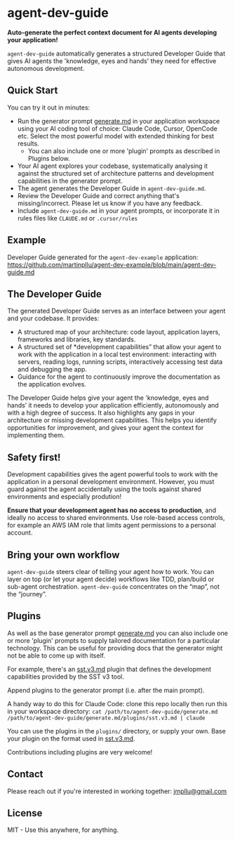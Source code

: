# agent-dev-guide

**Auto-generate the perfect context document for AI agents developing your application!**

`agent-dev-guide` automatically generates a structured Developer Guide that gives AI agents the 'knowledge, eyes and hands' they need for effective autonomous development.

## Quick Start

You can try it out in minutes:

- Run the generator prompt [generate.md](generate.md) in your application workspace using your AI coding tool of choice: Claude Code, Cursor, OpenCode etc. Select the most powerful model with extended thinking for best results.
  - You can also include one or more 'plugin' prompts as described in Plugins below.
- Your AI agent explores your codebase, systematically analysing it against the structured set of architecture patterns and development capabilities in the generator prompt.
- The agent generates the Developer Guide in `agent-dev-guide.md`. 
- Review the Developer Guide and correct anything that's missing/incorrect. Please let us know if you have any feedback.
- Include `agent-dev-guide.md` in your agent prompts, or incorporate it in rules files like `CLAUDE.md` or `.cursor/rules`

## Example

Developer Guide generated for the `agent-dev-example` application: https://github.com/martinpllu/agent-dev-example/blob/main/agent-dev-guide.md

## The Developer Guide

The generated Developer Guide serves as an interface between your agent and your codebase. It provides:

- A structured map of your architecture: code layout, application layers, frameworks and libraries, key standards. 
- A structured set of *development capabilities” that allow your agent to work with the application in a local test environment: interacting with servers, reading logs, running scripts, interactively accessing test data and debugging the app. 
- Guidance for the agent to continuously improve the documentation as the application evolves. 

The Developer Guide helps give your agent the 'knowledge, eyes and hands’ it needs to develop your application efficiently, autonomously and with a high degree of success. It also highlights any gaps in your architecture or missing development capabilities. This helps you identify opportunities for improvement, and gives your agent the context for implementing them. 

## Safety first!

Development capabilities gives the agent powerful tools to work with the application in a personal development environment. However, you must guard against the agent accidentally using the tools against shared environments and especially prodution!

**Ensure that your development agent has no access to production**, and ideally no access to shared environments. Use role-based access controls, for example an AWS IAM role that limits agent permissions to a personal account.

## Bring your own workflow

`agent-dev-guide` steers clear of telling your agent how to work. You can layer on top (or let your agent decide) workflows like TDD, plan/build or sub-agent orchestration. `agent-dev-guide` concentrates on the “map”, not the “journey”. 

## Plugins

As well as the base generator prompt [generate.md](generate.md) you can also include one or more 'plugin' prompts to supply tailored documentation for a particular technology. This can be useful for providing docs that the generator might not be able to come up with itself.

For example, there's an [sst.v3.md](plugins/sst.v3.md) plugin that defines the development capabilities provided by the SST v3 tool.

Append plugins to the generator prompt (i.e. after the main prompt). 

A handy way to do this for Claude Code: clone this repo locally then run this in your workspace directory: `cat /path/to/agent-dev-guide/generate.md /path/to/agent-dev-guide/generate.md/plugins/sst.v3.md | claude`

You can use the plugins in the `plugins/` directory, or supply your own. Base your plugin on the format used in [sst.v3.md](plugins/sst.v3.md).

Contributions including plugins are very welcome!

## Contact

Please reach out if you're interested in working together: jmpllu@gmail.com

## License

MIT - Use this anywhere, for anything.

